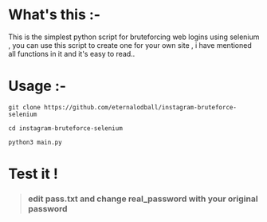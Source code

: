 # What's this :-
This is the simplest python script for bruteforcing web logins using selenium , you can use this
script to create one for your own site , i have mentioned all functions in it and it's easy to read..


# Usage :-
```
git clone https://github.com/eternalodball/instagram-bruteforce-selenium

cd instagram-bruteforce-selenium

python3 main.py
```
# Test it !

>### edit pass.txt and change real_password with your original password
